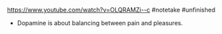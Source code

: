 https://www.youtube.com/watch?v=OLQRAMZi--c
#notetake #unfinished
- Dopamine is about balancing between pain and pleasures.